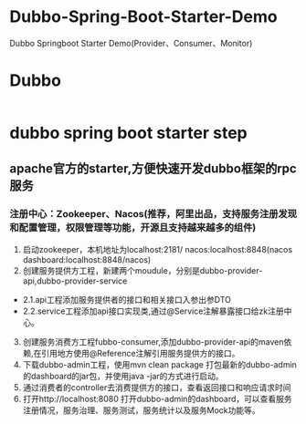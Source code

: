 # Dubbo-Spring-Boot-Starter-Demo
Dubbo Springboot Starter Demo(Provider、Consumer、Monitor)

# Dubbo
![]()

# dubbo spring boot starter step
## apache官方的starter,方便快速开发dubbo框架的rpc服务
### 注册中心：Zookeeper、Nacos(推荐，阿里出品，支持服务注册发现和配置管理，权限管理等功能，开源且支持越来越多的组件)
1. 启动zookeeper，本机地址为localhost:2181/ nacos:localhost:8848(nacos dashboard:localhost:8848/nacos)
2. 创建服务提供方工程，新建两个moudule，分别是dubbo-provider-api,dubbo-provider-service 
  -   2.1.api工程添加服务提供者的接口和相关接口入参出参DTO
  -   2.2.service工程添加api接口实现类,通过@Service注解暴露接口给zk注册中心。
3. 创建服务消费方工程fubbo-consumer,添加dubbo-provider-api的maven依赖,在引用地方使用@Reference注解引用服务提供方的接口。
4. 下载dubbo-admin工程，使用mvn clean package 打包最新的dubbo-admin的dashboard的jar包，并使用java -jar的方式进行启动。
5. 通过消费者的controller去消费提供方的接口，查看返回接口和响应请求时间
6. 打开http://localhost:8080 打开dubbo-admin的dashboard，可以查看服务注册情况，服务治理、服务测试，服务统计以及服务Mock功能等。


